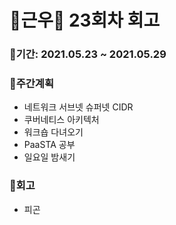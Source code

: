 # 🌼근우🌼 23회차 회고

### 🥕기간: 2021.05.23 ~ 2021.05.29

### 🍆주간계획

- 네트워크 서브넷 슈퍼넷 CIDR
- 쿠버네티스 아키텍처
- 워크숍 다녀오기
- PaaSTA 공부
- 일요일 밤새기

### 🥦회고

- 피곤
